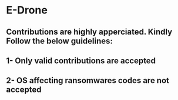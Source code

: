 # E-Drone

## Contributions are highly apperciated. Kindly Follow the below guidelines:

## 1- Only valid contributions are accepted
## 2- OS affecting ransomwares codes are not accepted

